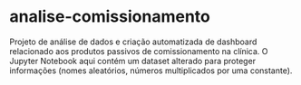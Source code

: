 # analise-comissionamento
Projeto de análise de dados e criação automatizada de dashboard relacionado aos produtos passivos de comissionamento na clínica.
O Jupyter Notebook aqui contém um dataset alterado para proteger informações (nomes aleatórios, números multiplicados por uma constante).
